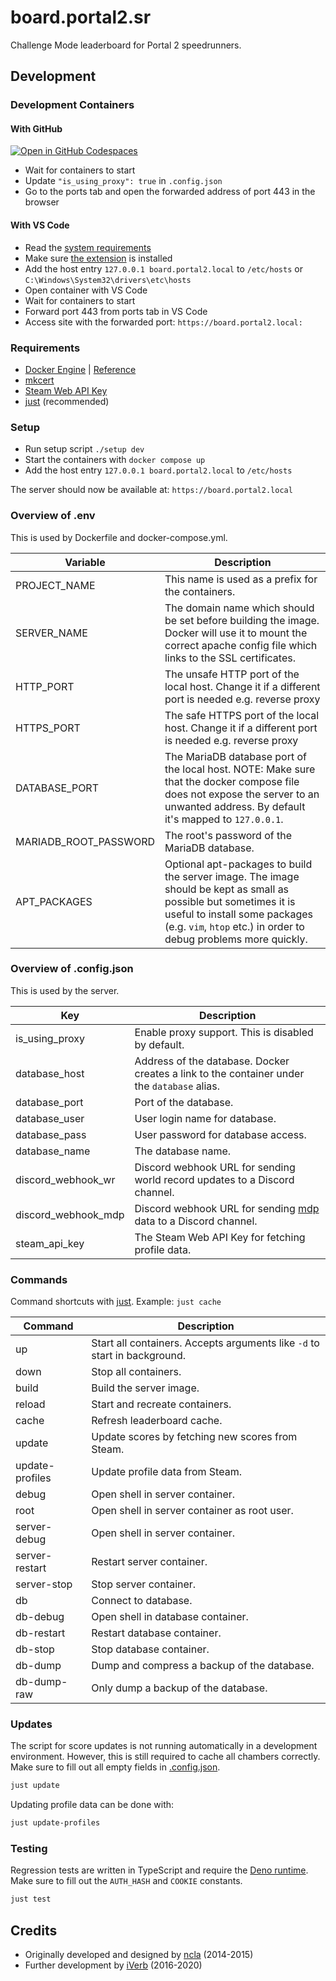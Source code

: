 # board.portal2.sr

Challenge Mode leaderboard for Portal 2 speedrunners.

## Development

### Development Containers

#### With GitHub

[![Open in GitHub Codespaces](https://github.com/codespaces/badge.svg)](https://codespaces.new/p2sr/Portal2Boards)

* Wait for containers to start
* Update `"is_using_proxy": true` in `.config.json`
* Go to the ports tab and open the forwarded address of port 443 in the browser

#### With VS Code

* Read the [system requirements](https://code.visualstudio.com/docs/devcontainers/containers)
* Make sure [the extension](https://marketplace.visualstudio.com/items?itemName=ms-vscode-remote.remote-containers) is installed
* Add the host entry `127.0.0.1 board.portal2.local` to `/etc/hosts` or `C:\Windows\System32\drivers\etc\hosts`
* Open container with VS Code
* Wait for containers to start
* Forward port 443 from ports tab in VS Code
* Access site with the forwarded port: `https://board.portal2.local:`

### Requirements

- [Docker Engine] | [Reference](https://docs.docker.com/compose/reference/)
- [mkcert]
- [Steam Web API Key]
- [just] (recommended)

[Docker Engine]: https://docs.docker.com/engine/install
[mkcert]: https://github.com/FiloSottile/mkcert
[Steam Web API Key]: https://steamcommunity.com/dev
[just]: https://github.com/casey/just

### Setup

- Run setup script `./setup dev`
- Start the containers with `docker compose up`
- Add the host entry `127.0.0.1 board.portal2.local` to `/etc/hosts`

The server should now be available at: `https://board.portal2.local`

### Overview of .env

This is used by Dockerfile and docker-compose.yml.

| Variable              | Description                                                                                                                                                                                                           |
| --------------------- | --------------------------------------------------------------------------------------------------------------------------------------------------------------------------------------------------------------------- |
| PROJECT_NAME          | This name is used as a prefix for the containers.                                                                                                                                                                     |
| SERVER_NAME           | The domain name which should be set before building the image. Docker will use it to mount the correct apache config file which links to the SSL certificates.                                                        |
| HTTP_PORT             | The unsafe HTTP port of the local host. Change it if a different port is needed e.g. reverse proxy                                                                                                                    |
| HTTPS_PORT            | The safe HTTPS port of the local host. Change it if a different port is needed e.g. reverse proxy                                                                                                                     |
| DATABASE_PORT         | The MariaDB database port of the local host. NOTE: Make sure that the docker compose file does not expose the server to an unwanted address. By default it's mapped to `127.0.0.1`.                                   |
| MARIADB_ROOT_PASSWORD | The root's password of the MariaDB database.                                                                                                                                                                          |
| APT_PACKAGES          | Optional apt-packages to build the server image. The image should be kept as small as possible but sometimes it is useful to install some packages (e.g. `vim`, `htop` etc.) in order to debug problems more quickly. |

### Overview of .config.json

This is used by the server.

| Key                 | Description                                                                                 |
| ------------------- | ------------------------------------------------------------------------------------------- |
| is_using_proxy      | Enable proxy support. This is disabled by default.                                          |
| database_host       | Address of the database. Docker creates a link to the container under the `database` alias. |
| database_port       | Port of the database.                                                                       |
| database_user       | User login name for database.                                                               |
| database_pass       | User password for database access.                                                          |
| database_name       | The database name.                                                                          |
| discord_webhook_wr  | Discord webhook URL for sending world record updates to a Discord channel.                  |
| discord_webhook_mdp | Discord webhook URL for sending [mdp] data to a Discord channel.                            |
| steam_api_key       | The Steam Web API Key for fetching profile data.                                            |

[mdp]: https://github.com/p2sr/mdp

### Commands

Command shortcuts with [just]. Example: `just cache`

| Command         | Description                                                               |
| --------------- | ------------------------------------------------------------------------- |
| up              | Start all containers. Accepts arguments like `-d` to start in background. |
| down            | Stop all containers.                                                      |
| build           | Build the server image.                                                   |
| reload          | Start and recreate containers.                                            |
| cache           | Refresh leaderboard cache.                                                |
| update          | Update scores by fetching new scores from Steam.                          |
| update-profiles | Update profile data from Steam.                                           |
| debug           | Open shell in server container.                                           |
| root            | Open shell in server container as root user.                              |
| server-debug    | Open shell in server container.                                           |
| server-restart  | Restart server container.                                                 |
| server-stop     | Stop server container.                                                    |
| db              | Connect to database.                                                      |
| db-debug        | Open shell in database container.                                         |
| db-restart      | Restart database container.                                               |
| db-stop         | Stop database container.                                                  |
| db-dump         | Dump and compress a backup of the database.                               |
| db-dump-raw     | Only dump a backup of the database.                                       |

### Updates

The script for score updates is not running automatically in a development
environment. However, this is still required to cache all chambers correctly.
Make sure to fill out all empty fields in
[.config.json](#overview-of-configjson).

```bash
just update
```

Updating profile data can be done with:

```bash
just update-profiles
```

### Testing

Regression tests are written in TypeScript and require the
[Deno runtime](https://deno.com). Make sure to fill out the `AUTH_HASH` and
`COOKIE` constants.

```bash
just test
```

## Credits

- Originally developed and designed by [ncla] (2014-2015)
- Further development by [iVerb] (2016-2020)

[ncla]: https://github.com/ncla/Portal-2-Leaderboard
[iVerb]: https://github.com/iVerb1/Portal2Boards
